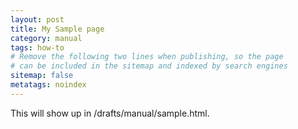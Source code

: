 ```yaml
---
layout: post
title: My Sample page
category: manual
tags: how-to
# Remove the following two lines when publishing, so the page
# can be included in the sitemap and indexed by search engines
sitemap: false
metatags: noindex
---
```


This will show up in /drafts/manual/sample.html.
